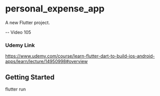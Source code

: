 # personal_expense_app

A new Flutter project.

 -- Video 105

### Udemy Link
https://www.udemy.com/course/learn-flutter-dart-to-build-ios-android-apps/learn/lecture/14950998#overview


## Getting Started

flutter run